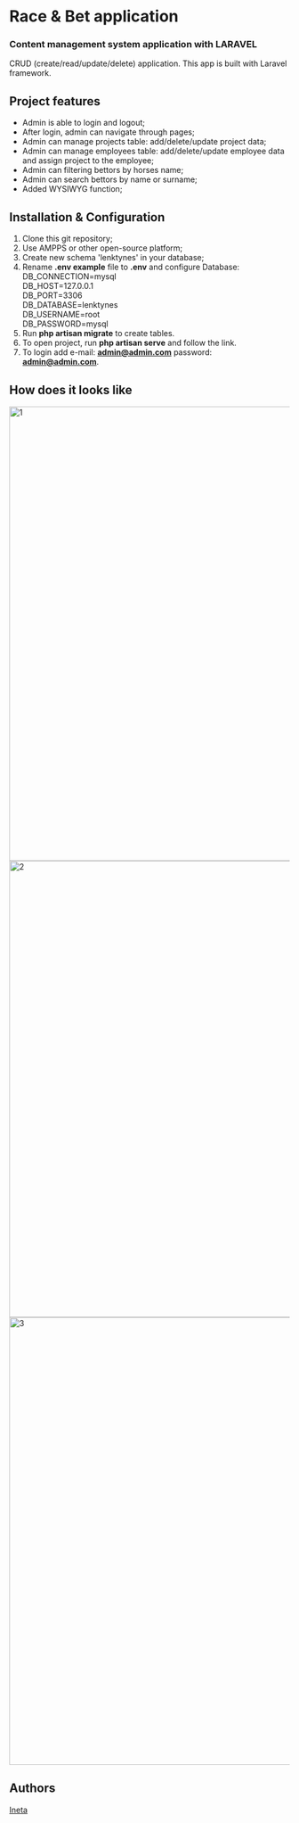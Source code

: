 # Race & Bet application
### Content management system application with LARAVEL

CRUD (create/read/update/delete) application.
This app is built with Laravel framework. 

## Project features
- Admin is able to login and logout;
- After login, admin can navigate through pages;
- Admin can manage projects table: add/delete/update project data;
- Admin can manage employees table: add/delete/update employee data and assign project to the employee;
- Admin can filtering bettors by horses name;
- Admin can search bettors by name or surname;
- Added WYSIWYG function;

## Installation & Configuration
1. Clone this git repository;
2. Use AMPPS or other open-source platform;
3. Create new schema 'lenktynes' in your database; 
4. Rename **.env example** file to **.env** and configure Database:<br>
DB_CONNECTION=mysql<br>
DB_HOST=127.0.0.1<br>
DB_PORT=3306<br> 
DB_DATABASE=lenktynes<br> 
DB_USERNAME=root<br>
DB_PASSWORD=mysql<br>
5. Run **php artisan migrate** to create tables.
6. To open project, run **php artisan serve** and follow the link.
7. To login add e-mail: **admin@admin.com** password: **admin@admin.com**.

## How does it looks like

<img width="815" alt="1" src="https://user-images.githubusercontent.com/74532995/116231106-21764f00-a761-11eb-8b24-f3b67ab250e0.png"> <br>
<img width="819" alt="2" src="https://user-images.githubusercontent.com/74532995/116231108-220ee580-a761-11eb-88b3-15e36f469272.png"> <br>
<img width="803" alt="3" src="https://user-images.githubusercontent.com/74532995/116231109-22a77c00-a761-11eb-9bc6-99a94ea07cd9.png"> <br>


## Authors
[Ineta](https://github.com/InetaVei)
